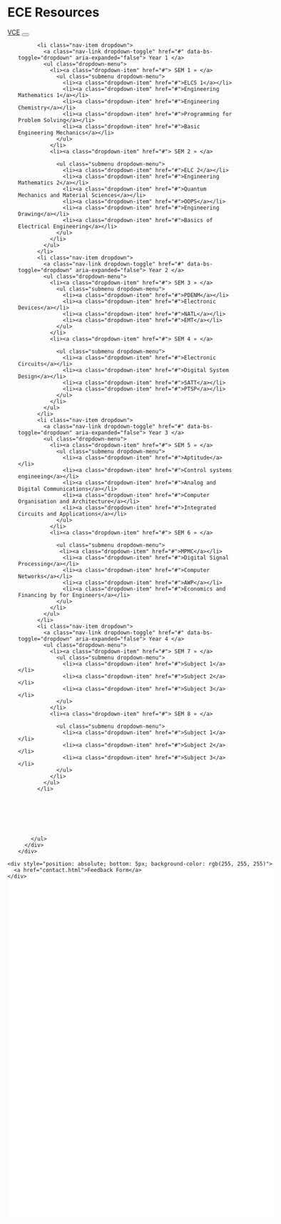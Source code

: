 <!doctype html>
<html lang="en">

<head>
  <!-- Required meta tags -->
  <meta charset="utf-8">
  <meta name="viewport" content="width=device-width, initial-scale=1">

  <!-- Bootstrap CSS -->
  <link href="https://cdn.jsdelivr.net/npm/bootstrap@5.1.3/dist/css/bootstrap.min.css" rel="stylesheet"
    integrity="sha384-1BmE4kWBq78iYhFldvKuhfTAU6auU8tT94WrHftjDbrCEXSU1oBoqyl2QvZ6jIW3" crossorigin="anonymous">

  <title>Hello, world!</title>

  <style type="text/css">
    /* ============ desktop view ============ */
    @media all and (min-width: 992px) {

      .dropdown-menu li {
        position: relative;
      }

      .dropdown-menu .submenu {
        display: none;
        position: absolute;
        left: 100%;
        top: -7px;
      }

      .dropdown-menu .submenu-left {
        right: 100%;
        left: auto;
      }

      .dropdown-menu>li:hover {
        background-color: #f1f1f1
      }

      .dropdown-menu>li:hover>.submenu {
        display: block;
      }
    }

    /* ============ desktop view .end// ============ */

    /* ============ small devices ============ */
    @media (max-width: 991px) {

      .dropdown-menu .dropdown-menu {
        margin-left: 0.7rem;
        margin-right: 0.7rem;
        margin-bottom: .5rem;
      }

    }

    /* ============ small devices .end// ============ */
  </style>
  <script type="text/javascript">
    //	window.addEventListener("resize", function() {
    //		"use strict"; window.location.reload(); 
    //	});


    document.addEventListener("DOMContentLoaded", function () {


      /////// Prevent closing from click inside dropdown
      document.querySelectorAll('.dropdown-menu').forEach(function (element) {
        element.addEventListener('click', function (e) {
          e.stopPropagation();
        });
      })



      // make it as accordion for smaller screens
      if (window.innerWidth < 992) {

        // close all inner dropdowns when parent is closed
        document.querySelectorAll('.navbar .dropdown').forEach(function (everydropdown) {
          everydropdown.addEventListener('hidden.bs.dropdown', function () {
            // after dropdown is hidden, then find all submenus
            this.querySelectorAll('.submenu').forEach(function (everysubmenu) {
              // hide every submenu as well
              everysubmenu.style.display = 'none';
            });
          })
        });

        document.querySelectorAll('.dropdown-menu a').forEach(function (element) {
          element.addEventListener('click', function (e) {

            let nextEl = this.nextElementSibling;
            if (nextEl && nextEl.classList.contains('submenu')) {
              // prevent opening link if link needs to open dropdown
              e.preventDefault();
              console.log(nextEl);
              if (nextEl.style.display == 'block') {
                nextEl.style.display = 'none';
              } else {
                nextEl.style.display = 'block';
              }

            }
          });
        })
      }
      // end if innerWidth

    });
      // DOMContentLoaded  end
  </script>

</head>

<body>
  <h1>ECE Resources</h1>

  <!-- Optional JavaScript; choose one of the two! -->

  <!-- Option 1: Bootstrap Bundle with Popper -->
  <script src="https://cdn.jsdelivr.net/npm/bootstrap@5.1.3/dist/js/bootstrap.bundle.min.js"
    integrity="sha384-ka7Sk0Gln4gmtz2MlQnikT1wXgYsOg+OMhuP+IlRH9sENBO0LRn5q+8nbTov4+1p"
    crossorigin="anonymous"></script>

  <!-- Option 2: Separate Popper and Bootstrap JS -->
  <!--
    <script src="https://cdn.jsdelivr.net/npm/@popperjs/core@2.10.2/dist/umd/popper.min.js" integrity="sha384-7+zCNj/IqJ95wo16oMtfsKbZ9ccEh31eOz1HGyDuCQ6wgnyJNSYdrPa03rtR1zdB" crossorigin="anonymous"></script>
    <script src="https://cdn.jsdelivr.net/npm/bootstrap@5.1.3/dist/js/bootstrap.min.js" integrity="sha384-QJHtvGhmr9XOIpI6YVutG+2QOK9T+ZnN4kzFN1RtK3zEFEIsxhlmWl5/YESvpZ13" crossorigin="anonymous"></script>
    -->
  <nav class="navbar navbar-expand-lg navbar-light bg-light">
    <div class="container-fluid">
      <a class="navbar-brand" href="https://vce.ac.in/">VCE</a>
      <button class="navbar-toggler" type="button" data-bs-toggle="collapse" data-bs-target="#navbarSupportedContent"
        aria-controls="navbarSupportedContent" aria-expanded="false" aria-label="Toggle navigation">
        <span class="navbar-toggler-icon"></span>
      </button>
      <div class="collapse navbar-collapse" id="navbarSupportedContent">
        <ul class="navbar-nav me-auto mb-2 mb-lg-0">


          <li class="nav-item dropdown">
            <a class="nav-link dropdown-toggle" href="#" data-bs-toggle="dropdown" aria-expanded="false"> Year 1 </a>
            <ul class="dropdown-menu">
              <li><a class="dropdown-item" href="#"> SEM 1 » </a>
                <ul class="submenu dropdown-menu">
                  <li><a class="dropdown-item" href="#">ELCS 1</a></li>
                  <li><a class="dropdown-item" href="#">Engineering Mathematics 1</a></li>
                  <li><a class="dropdown-item" href="#">Engineering Chemistry</a></li>
                  <li><a class="dropdown-item" href="#">Programming for Problem Solving</a></li>
                  <li><a class="dropdown-item" href="#">Basic Engineering Mechanics</a></li>
                </ul>
              </li>
              <li><a class="dropdown-item" href="#"> SEM 2 » </a>
                
                <ul class="submenu dropdown-menu">
                  <li><a class="dropdown-item" href="#">ELC 2</a></li>
                  <li><a class="dropdown-item" href="#">Engineering Mathematics 2</a></li>
                  <li><a class="dropdown-item" href="#">Quantum Mechanics and Material Sciences</a></li>
                  <li><a class="dropdown-item" href="#">OOPS</a></li>
                  <li><a class="dropdown-item" href="#">Engineering Drawing</a></li>
                  <li><a class="dropdown-item" href="#">Basics of Electrical Engineering</a></li>
                </ul>
              </li>
            </ul>
          </li>
          <li class="nav-item dropdown">
            <a class="nav-link dropdown-toggle" href="#" data-bs-toggle="dropdown" aria-expanded="false"> Year 2 </a>
            <ul class="dropdown-menu">
              <li><a class="dropdown-item" href="#"> SEM 3 » </a>
                <ul class="submenu dropdown-menu">
                  <li><a class="dropdown-item" href="#">PDENM</a></li>
                  <li><a class="dropdown-item" href="#">Electronic Devices</a></li>
                  <li><a class="dropdown-item" href="#">NATL</a></li>
                  <li><a class="dropdown-item" href="#">EMT</a></li>
                </ul>
              </li>
              <li><a class="dropdown-item" href="#"> SEM 4 » </a>
                
                <ul class="submenu dropdown-menu">
                  <li><a class="dropdown-item" href="#">Electronic Circuits</a></li>
                  <li><a class="dropdown-item" href="#">Digital System Design</a></li>
                  <li><a class="dropdown-item" href="#">SATT</a></li>
                  <li><a class="dropdown-item" href="#">PTSP</a></li>
                </ul>
              </li>
            </ul>
          </li>
          <li class="nav-item dropdown">
            <a class="nav-link dropdown-toggle" href="#" data-bs-toggle="dropdown" aria-expanded="false"> Year 3 </a>
            <ul class="dropdown-menu">
              <li><a class="dropdown-item" href="#"> SEM 5 » </a>
                <ul class="submenu dropdown-menu">
                  <li><a class="dropdown-item" href="#">Aptitude</a></li>
                  <li><a class="dropdown-item" href="#">Control systems engineeing</a></li>
                  <li><a class="dropdown-item" href="#">Analog and Digital Communications</a></li>
                  <li><a class="dropdown-item" href="#">Computer Organisation and Architecture</a></li>
                  <li><a class="dropdown-item" href="#">Integrated Circuits and Applications</a></li>
                </ul>
              </li>
              <li><a class="dropdown-item" href="#"> SEM 6 » </a>
                
                <ul class="submenu dropdown-menu">
                 <li><a class="dropdown-item" href="#">MPMC</a></li>
                  <li><a class="dropdown-item" href="#">Digital Signal Processing</a></li>
                  <li><a class="dropdown-item" href="#">Computer Networks</a></li>
                  <li><a class="dropdown-item" href="#">AWP</a></li>
                  <li><a class="dropdown-item" href="#">Economics and Financing by for Engineers</a></li>
                </ul>
              </li>
            </ul>
          </li>
          <li class="nav-item dropdown">
            <a class="nav-link dropdown-toggle" href="#" data-bs-toggle="dropdown" aria-expanded="false"> Year 4 </a>
            <ul class="dropdown-menu">
              <li><a class="dropdown-item" href="#"> SEM 7 » </a>
                <ul class="submenu dropdown-menu">
                  <li><a class="dropdown-item" href="#">Subject 1</a></li>
                  <li><a class="dropdown-item" href="#">Subject 2</a></li>
                  <li><a class="dropdown-item" href="#">Subject 3</a></li>
                </ul>
              </li>
              <li><a class="dropdown-item" href="#"> SEM 8 » </a>
                
                <ul class="submenu dropdown-menu">
                  <li><a class="dropdown-item" href="#">Subject 1</a></li>
                  <li><a class="dropdown-item" href="#">Subject 2</a></li>
                  <li><a class="dropdown-item" href="#">Subject 3</a></li>
                </ul>
              </li>
            </ul>
          </li>



         
          

         
        </ul>
      </div>
    </div>
  </nav>
  <div style="position: relative;background-color: rgb(255, 255, 255); width: 600px; height: 800px;">

    <div style="position: absolute; bottom: 5px; background-color: rgb(255, 255, 255)">
      <a href="contact.html">Feedback Form</a>
    </div>
</div>

</body>

</html>
